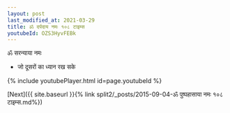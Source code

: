 ```yaml
---
layout: post
last_modified_at: 2021-03-29
title: ॐ दर्पदाय नमः १०८ टाइम्स
youtubeId: OZS3HyvFEBk
---
```

 
 
 ॐ सरन्याया नमः  
 
 -  जो दूसरों का ध्यान रख सके 
 
  
 
  
 
 
 
 
 
 


{% include youtubePlayer.html id=page.youtubeId %}
 
[Next]({{ site.baseurl }}{% link  split2/_posts/2015-09-04-ॐ पुष्पहासाया नमः १०८ टाइम्स.md%})
 
